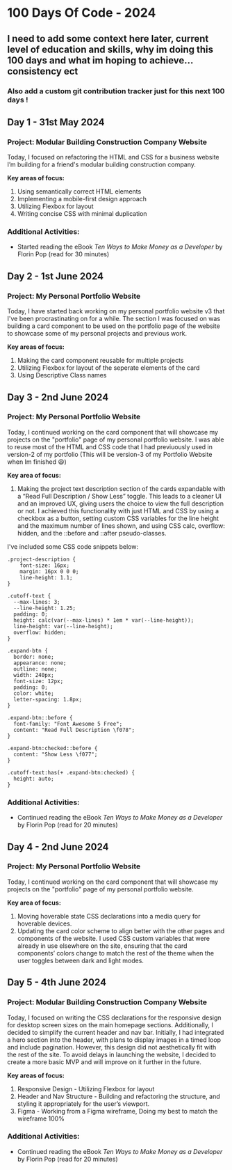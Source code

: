# 100 Days Of Code - 2024

## I need to add some context here later, current level of education and skills, why im doing this 100 days and what im hoping to achieve... consistency ect

### Also add a custom git contribution tracker just for this next 100 days !

## Day 1 - 31st May 2024

### Project: Modular Building Construction Company Website

Today, I focused on refactoring the HTML and CSS for a business website I’m building for a friend's modular building construction company.

**Key areas of focus:**

1. Using semantically correct HTML elements
2. Implementing a mobile-first design approach
3. Utilizing Flexbox for layout
4. Writing concise CSS with minimal duplication

### Additional Activities:

- Started reading the eBook *Ten Ways to Make Money as a Developer* by Florin Pop (read for 30 minutes)


## Day 2 - 1st June 2024

### Project: My Personal Portfolio Website

Today, I have started back working on my personal portfolio website v3 that I've been procrastinating on for a while.
The section I was focused on was building a card component to be used on the portfolio page of the website to showcase some of my personal projects and previous work.

**Key areas of focus:**

1. Making the card component reusable for multiple projects
2. Utilizing Flexbox for layout of the seperate elements of the card
3. Using Descriptive Class names


## Day 3 - 2nd June 2024

### Project: My Personal Portfolio Website

Today, I continued working on the card component that will showcase my projects on the "portfolio" page of my personal portfolio website. I was able to reuse most of the HTML and CSS code that I had previuously used in version-2 of my portfolio (This will be version-3 of my Portfolio Website when Im finished :laughing:)

**Key area of focus:**

1. Making the project text description section of the cards expandable with a “Read Full Description / Show Less” toggle. This leads to a cleaner UI and an improved UX, giving users the choice to view the full description or not. I achieved this functionality with just HTML and CSS by using a checkbox as a button, setting custom CSS variables for the line height and the maximum number of lines shown, and using CSS calc, overflow: hidden, and the ::before and ::after pseudo-classes.

I've included some CSS code snippets below:

```
.project-description {
    font-size: 16px;
    margin: 16px 0 0 0;
    line-height: 1.1;
}

.cutoff-text {
  --max-lines: 3;
  --line-height: 1.25;
  padding: 0;
  height: calc(var(--max-lines) * 1em * var(--line-height));
  line-height: var(--line-height);
  overflow: hidden;
}

.expand-btn {
  border: none;
  appearance: none;
  outline: none;
  width: 240px;
  font-size: 12px;
  padding: 0;
  color: white;
  letter-spacing: 1.8px;
}

.expand-btn::before {
  font-family: "Font Awesome 5 Free";
  content: "Read Full Description \f078";
}

.expand-btn:checked::before {
  content: "Show Less \f077";
}

.cutoff-text:has(+ .expand-btn:checked) {
  height: auto;
}
```

### Additional Activities:

- Continued reading the eBook *Ten Ways to Make Money as a Developer* by Florin Pop (read for 20 minutes)

## Day 4 - 2nd June 2024

### Project: My Personal Portfolio Website

Today, I continued working on the card component that will showcase my projects on the "portfolio" page of my personal portfolio website.

**Key area of focus:**

1.	Moving hoverable state CSS declarations into a media query for hoverable devices.
2.	Updating the card color scheme to align better with the other pages and components of the website. I used CSS custom variables that were already in use elsewhere on the site, ensuring that the card components’ colors change to match the rest of the theme when the user toggles between dark and light modes.


## Day 5 - 4th June 2024

### Project: Modular Building Construction Company Website

Today, I focused on writing the CSS declarations for the responsive design for desktop screen sizes on the main homepage sections. Additionally, I decided to simplify the current header and nav bar. Initially, I had integrated a hero section into the header, with plans to display images in a timed loop and include pagination. However, this design did not aesthetically fit with the rest of the site. To avoid delays in launching the website, I decided to create a more basic MVP and will improve on it further in the future.

**Key areas of focus:**

1. Responsive Design - Utilizing Flexbox for layout
2. Header and Nav Structure - Building and refactoring the structure, and styling it appropriately for the user’s viewport.
3. Figma - Working from a Figma wireframe, Doing my best to match the wireframe 100%


### Additional Activities:

- Continued reading the eBook *Ten Ways to Make Money as a Developer* by Florin Pop (read for 20 minutes)

